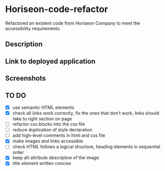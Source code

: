 # Horiseon-code-refactor

Refactored an existent code from Horiseon Company to meet the accessibility requirements.

## Description

## Link to deployed application

## Screenshots

## TO DO

- [x] use semantic HTML elements
- [x] check all links work correctly, fix the ones that don't work, links should take to right section on page
- [ ] refactor css blocks into the css file
- [ ] reduce duplication of style declaration
- [ ] add high-level comments in html and css file
- [x] make images and links accessible
- [ ] check HTML follows a logical structure, heading elements in sequential order
- [x] keep alt attribute descriptive of the image
- [x] title element written concise
